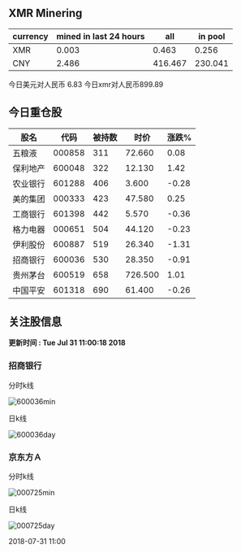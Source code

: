 ## XMR Minering

|currency|mined in last 24 hours|all|in pool|
|---|---|---|---|
|XMR|0.003|0.463|0.256|
|CNY|2.486|416.467|230.041|

今日美元对人民币 6.83	今日xmr对人民币899.89


## 今日重仓股 

|股名|代码|被持数|时价|涨跌%|
|---|---|---|---|---|
|五粮液|000858|311|72.660|0.08|
|保利地产|600048|322|12.130|1.42|
|农业银行|601288|406|3.600|-0.28|
|美的集团|000333|423|47.580|0.25|
|工商银行|601398|442|5.570|-0.36|
|格力电器|000651|504|44.120|-0.23|
|伊利股份|600887|519|26.340|-1.31|
|招商银行|600036|530|28.350|-0.91|
|贵州茅台|600519|658|726.500|1.01|
|中国平安|601318|690|61.400|-0.26|

## 关注股信息
**更新时间 : Tue Jul 31 11:00:18 2018**
### 招商银行 
分时k线

![600036min](http://image.sinajs.cn/newchart/min/n/sh600036.gif)

日k线

![600036day](http://image.sinajs.cn/newchart/daily/n/sh600036.gif)

### 京东方Ａ 
分时k线

![000725min](http://image.sinajs.cn/newchart/min/n/sz000725.gif)

日k线

![000725day](http://image.sinajs.cn/newchart/daily/n/sz000725.gif)

2018-07-31 11:00